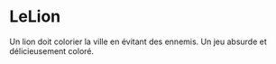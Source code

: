 # LeLion

Un lion doit colorier la ville en évitant des ennemis. Un jeu absurde et délicieusement coloré.

